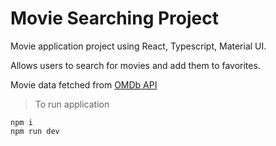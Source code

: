 # Movie Searching Project

Movie application project using React, Typescript, Material UI.

Allows users to search for movies and add them to favorites.

Movie data fetched from [OMDb API](https://www.omdbapi.com)

>To run application
```
npm i
npm run dev
```

